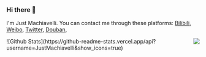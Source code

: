 ### Hi there 👋

I'm Just Machiavelli. You can contact me through these platforms:
[Bilibili](https://space.bilibili.com/55683833), 
[Weibo](https://weibo.com/6065472112), 
[Twitter](https://twitter.com/JMachiavellian), 
[Douban](https://www.douban.com/people/206062992/), 

<!--
**alexinea/alexinea** is a ✨ _special_ ✨ repository because its `README.md` (this file) appears on your GitHub profile.

Here are some ideas to get you started:

- 🔭 I’m currently working on ...
- 🌱 I’m currently learning ...
- 👯 I’m looking to collaborate on ...
- 🤔 I’m looking for help with ...
- 💬 Ask me about ...
- 📫 How to reach me: ...
- 😄 Pronouns: ...
- ⚡ Fun fact: ...
-->

<img align="right" src="https://github-readme-stats.vercel.app/api?username=JustMachiavelli&show_icons=true&icon_color=CE1D2D&text_color=718096&bg_color=ffffff&hide_title=true" />
![Github Stats](https://github-readme-stats.vercel.app/api?username=JustMachiavelli&show_icons=true)
